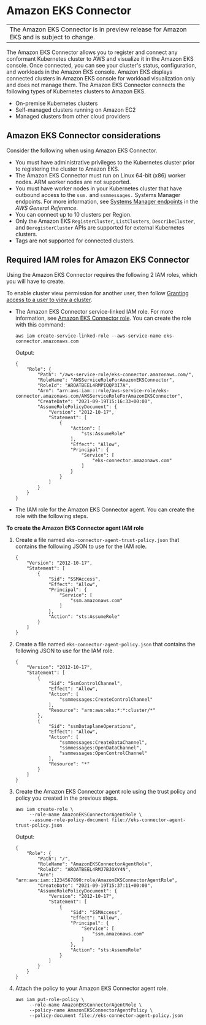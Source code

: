 # Amazon EKS Connector<a name="eks-connector"></a>


|  | 
| --- |
| The Amazon EKS Connector is in preview release for Amazon EKS and is subject to change\. | 

The Amazon EKS Connector allows you to register and connect any conformant Kubernetes cluster to AWS and visualize it in the Amazon EKS console\. Once connected, you can see your cluster's status, configuration, and workloads in the Amazon EKS console\. Amazon EKS displays connected clusters in Amazon EKS console for workload visualization only and does not manage them\. The Amazon EKS Connector connects the following types of Kubernetes clusters to Amazon EKS\.


+ On\-premise Kubernetes clusters
+ Self\-managed clusters running on Amazon EC2
+ Managed clusters from other cloud providers

## Amazon EKS Connector considerations<a name="connect-cluster-reqts"></a>

Consider the following when using Amazon EKS Connector\.
+ You must have administrative privileges to the Kubernetes cluster prior to registering the cluster to Amazon EKS\.
+ The Amazon EKS Connector must run on Linux 64\-bit \(x86\) worker nodes\. ARM worker nodes are not supported\.
+ You must have worker nodes in your Kubernetes cluster that have outbound access to the `ssm.` and `ssmmessages.` Systems Manager endpoints\. For more information, see [Systems Manager endpoints](https://docs.aws.amazon.com/general/latest/gr/ssm.html) in the *AWS General Reference*\.
+ You can connect up to 10 clusters per Region\.
+ Only the Amazon EKS `RegisterCluster`, `ListClusters`, `DescribeCluster`, and `DeregisterCluster` APIs are supported for external Kubernetes clusters\.
+ Tags are not supported for connected clusters\.

## Required IAM roles for Amazon EKS Connector<a name="connector-iam-permissions"></a>

Using the Amazon EKS Connector requires the following 2 IAM roles, which you will have to create\.

To enable cluster view permission for another user, then follow [Granting access to a user to view a cluster](connector-grant-access.md)\.
+ The Amazon EKS Connector service\-linked IAM role\. For more information, see [Amazon EKS Connector role](using-service-linked-roles-eks-connector.md)\. You can create the role with this command:

  ```
  aws iam create-service-linked-role --aws-service-name eks-connector.amazonaws.com
  ```

  Output:

  ```
  {
      "Role": {
          "Path": "/aws-service-role/eks-connector.amazonaws.com/",
          "RoleName": "AWSServiceRoleForAmazonEKSConnector",
          "RoleId": "AROATBEEL4RMPIQQP3I7A",
          "Arn": "arn:aws:iam:::role/aws-service-role/eks-connector.amazonaws.com/AWSServiceRoleForAmazonEKSConnector",
          "CreateDate": "2021-09-19T15:16:33+00:00",
          "AssumeRolePolicyDocument": {
              "Version": "2012-10-17",
              "Statement": [
                  {
                      "Action": [
                          "sts:AssumeRole"
                      ],
                      "Effect": "Allow",
                      "Principal": {
                          "Service": [
                              "eks-connector.amazonaws.com"
                          ]
                      }
                  }
              ]
          }
      }
  }
  ```
+ The IAM role for the Amazon EKS Connector agent\. You can create the role with the following steps\.<a name="create-con-agent-role"></a>

**To create the Amazon EKS Connector agent IAM role**

1. Create a file named `eks-connector-agent-trust-policy.json` that contains the following JSON to use for the IAM role\.

   ```
   {
       "Version": "2012-10-17",
       "Statement": [
           {
               "Sid": "SSMAccess",
               "Effect": "Allow",
               "Principal": {
                   "Service": [
                       "ssm.amazonaws.com"
                   ]
               },
               "Action": "sts:AssumeRole"
           }
       ]
   }
   ```

1. Create a file named `eks-connector-agent-policy.json` that contains the following JSON to use for the IAM role\.

   ```
   {
       "Version": "2012-10-17",
       "Statement": [
           {
               "Sid": "SsmControlChannel",
               "Effect": "Allow",
               "Action": [
                   "ssmmessages:CreateControlChannel"
               ],
               "Resource": "arn:aws:eks:*:*:cluster/*"
           },
           {
               "Sid": "ssmDataplaneOperations",
               "Effect": "Allow",
               "Action": [
                   "ssmmessages:CreateDataChannel",
                   "ssmmessages:OpenDataChannel",
                   "ssmmessages:OpenControlChannel"
               ],
               "Resource": "*"
           }
       ]
   }
   ```

1. Create the Amazon EKS Connector agent role using the trust policy and policy you created in the previous steps\.

   ```
   aws iam create-role \
        --role-name AmazonEKSConnectorAgentRole \
        --assume-role-policy-document file://eks-connector-agent-trust-policy.json
   ```

   Output:

   ```
   {
       "Role": {
           "Path": "/",
           "RoleName": "AmazonEKSConnectorAgentRole",
           "RoleId": "AROATBEEL4RMJ7BJOXY4N",
           "Arn": "arn:aws:iam::1234567890:role/AmazonEKSConnectorAgentRole",
           "CreateDate": "2021-09-19T15:37:11+00:00",
           "AssumeRolePolicyDocument": {
               "Version": "2012-10-17",
               "Statement": [
                   {
                       "Sid": "SSMAccess",
                       "Effect": "Allow",
                       "Principal": {
                           "Service": [
                               "ssm.amazonaws.com"
                           ]
                       },
                       "Action": "sts:AssumeRole"
                   }
               ]
           }
       }
   }
   ```

1. Attach the policy to your Amazon EKS Connector agent role\.

   ```
   aws iam put-role-policy \
        --role-name AmazonEKSConnectorAgentRole \
        --policy-name AmazonEKSConnectorAgentPolicy \
        --policy-document file://eks-connector-agent-policy.json
   ```